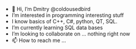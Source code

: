 - 👋 Hi, I’m Dmitry @coldousedbird
- I’m interested in programming interesting stuff
- I know basics of C++, C#, python, QT, SQL. 
- I’m currently learning SQL data bases
- I’m looking to collaborate on ... nothing right now
- 📫 How to reach me ...

<!---
coldousedbird/coldousedbird is a ✨ special ✨ repository because its `README.md` (this file) appears on your GitHub profile.
You can click the Preview link to take a look at your changes.
--->
